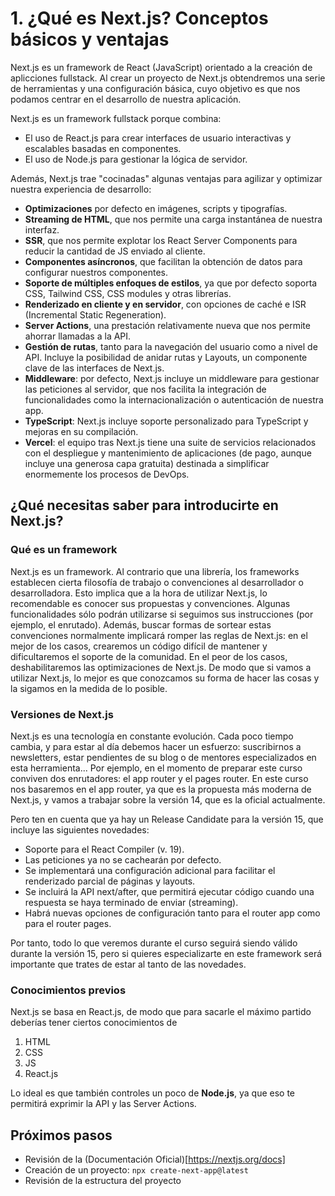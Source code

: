 # 1. ¿Qué es Next.js? Conceptos básicos y ventajas

Next.js es un framework de React (JavaScript) orientado a la creación de aplicciones fullstack. Al crear un proyecto de Next.js obtendremos una serie de herramientas y una configuración básica, cuyo objetivo es que nos podamos centrar en el desarrollo de nuestra aplicación.

Next.js es un framework fullstack porque combina:

- El uso de React.js para crear interfaces de usuario interactivas y escalables basadas en componentes.
- El uso de Node.js para gestionar la lógica de servidor.

Además, Next.js trae "cocinadas" algunas ventajas para agilizar y optimizar nuestra experiencia de desarrollo:

- **Optimizaciones** por defecto en imágenes, scripts y tipografías.
- **Streaming de HTML**, que nos permite una carga instantánea de nuestra interfaz.
- **SSR**, que nos permite explotar los React Server Components para reducir la cantidad de JS enviado al cliente.
- **Componentes asíncronos**, que facilitan la obtención de datos para configurar nuestros componentes.
- **Soporte de múltiples enfoques de estilos**, ya que por defecto soporta CSS, Tailwind CSS, CSS modules y otras librerías.
- **Renderizado en cliente y en servidor**, con opciones de caché e ISR (Incremental Static Regeneration).
- **Server Actions**, una prestación relativamente nueva que nos permite ahorrar llamadas a la API.
- **Gestión de rutas**, tanto para la navegación del usuario como a nivel de API. Incluye la posibilidad de anidar rutas y Layouts, un componente clave de las interfaces de Next.js.
- **Middleware**: por defecto, Next.js incluye un middleware para gestionar las peticiones al servidor, que nos facilita la integración de funcionalidades como la internacionalización o autenticación de nuestra app.
- **TypeScript**: Next.js incluye soporte personalizado para TypeScript y mejoras en su compilación.
- **Vercel**: el equipo tras Next.js tiene una suite de servicios relacionados con el despliegue y mantenimiento de aplicaciones (de pago, aunque incluye una generosa capa gratuita) destinada a simplificar enormemente los procesos de DevOps.

## ¿Qué necesitas saber para introducirte en Next.js?

### Qué es un framework

Next.js es un framework. Al contrario que una librería, los frameworks establecen cierta filosofía de trabajo o convenciones al desarrollador o desarrolladora. Esto implica que a la hora de utilizar Next.js, lo recomendable es conocer sus propuestas y convenciones. Algunas funcionalidades sólo podrán utilizarse si seguimos sus instrucciones (por ejemplo, el enrutado). Además, buscar formas de sortear estas convenciones normalmente implicará romper las reglas de Next.js: en el mejor de los casos, crearemos un código difícil de mantener y dificultaremos el soporte de la comunidad. En el peor de los casos, deshabilitaremos las optimizaciones de Next.js. De modo que si vamos a utilizar Next.js, lo mejor es que conozcamos su forma de hacer las cosas y la sigamos en la medida de lo posible.

### Versiones de Next.js

Next.js es una tecnología en constante evolución. Cada poco tiempo cambia, y para estar al día debemos hacer un esfuerzo: suscribirnos a newsletters, estar pendientes de su blog o de mentores especializados en esta herramienta... Por ejemplo, en el momento de preparar este curso conviven dos enrutadores: el app router y el pages router. En este curso nos basaremos en el app router, ya que es la propuesta más moderna de Next.js, y vamos a trabajar sobre la versión 14, que es la oficial actualmente.

Pero ten en cuenta que ya hay un Release Candidate para la versión 15, que incluye las siguientes novedades:

- Soporte para el React Compiler (v. 19).
- Las peticiones ya no se cachearán por defecto.
- Se implementará una configuración adicional para facilitar el renderizado parcial de páginas y layouts.
- Se incluirá la API next/after, que permitirá ejecutar código cuando una respuesta se haya terminado de enviar (streaming).
- Habrá nuevas opciones de configuración tanto para el router app como para el router pages.

Por tanto, todo lo que veremos durante el curso seguirá siendo válido durante la versión 15, pero si quieres especializarte en este framework será importante que trates de estar al tanto de las novedades.

### Conocimientos previos

Next.js se basa en React.js, de modo que para sacarle el máximo partido deberías tener ciertos conocimientos de

1. HTML
1. CSS
1. JS
1. React.js

Lo ideal es que también controles un poco de **Node.js**, ya que eso te permitirá exprimir la API y las Server Actions.

## Próximos pasos

- Revisión de la (Documentación Oficial)[https://nextjs.org/docs]
- Creación de un proyecto: `npx create-next-app@latest`
- Revisión de la estructura del proyecto
